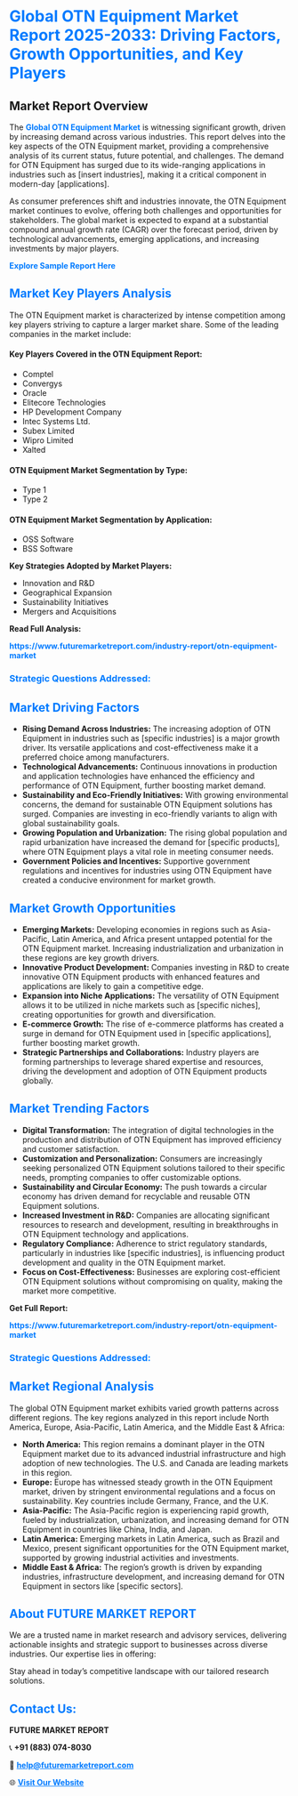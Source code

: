 <h1 style="color: #007BFF;">Global OTN Equipment Market Report 2025-2033: Driving Factors, Growth Opportunities, and Key Players</h1>

<section id="overview">
<h2>Market Report Overview</h2>
<p>The <a href="https://www.futuremarketreport.com/industry-report/otn-equipment-market" style="color: #007BFF; text-decoration: none;"><strong>Global OTN Equipment Market</strong></a> is witnessing significant growth, driven by increasing demand across various industries. This report delves into the key aspects of the OTN Equipment market, providing a comprehensive analysis of its current status, future potential, and challenges. The demand for OTN Equipment has surged due to its wide-ranging applications in industries such as [insert industries], making it a critical component in modern-day [applications].</p>
<p>As consumer preferences shift and industries innovate, the OTN Equipment market continues to evolve, offering both challenges and opportunities for stakeholders. The global market is expected to expand at a substantial compound annual growth rate (CAGR) over the forecast period, driven by technological advancements, emerging applications, and increasing investments by major players.</p>
</section>

<section id="overview">
<p><a href="https://www.futuremarketreport.com/request-sample/reportId=35345" style="color: #007BFF; text-decoration: none;"><strong>Explore Sample Report Here</strong></a></p>
</section>

<section id="key-players">
<h2 style="color: #007BFF;">Market Key Players Analysis</h2>
<p>The OTN Equipment market is characterized by intense competition among key players striving to capture a larger market share. Some of the leading companies in the market include:</p>
<h4>Key Players Covered in the OTN Equipment Report:</h4>
<ul><li>Comptel</li><li>Convergys</li><li>Oracle</li><li>Elitecore Technologies</li><li>HP Development Company</li><li>Intec Systems Ltd.</li><li>Subex Limited</li><li>Wipro Limited</li><li>Xalted</li></ul>
<h4>OTN Equipment Market Segmentation by Type:</h4>
<ul><li>Type 1</li><li>Type 2</li></ul>

<h4>OTN Equipment Market Segmentation by Application:</h4>
<ul><li>OSS Software</li><li>BSS Software</li></ul>
<p><strong>Key Strategies Adopted by Market Players:</strong></p>
<ul>
<li>Innovation and R&D</li>
<li>Geographical Expansion</li>
<li>Sustainability Initiatives</li>
<li>Mergers and Acquisitions</li>
</ul>
</section>

<section>
<p><strong>Read Full Analysis: </strong></p><a href="https://www.futuremarketreport.com/industry-report/otn-equipment-market" style="color: #007BFF; text-decoration: none;"><strong>https://www.futuremarketreport.com/industry-report/otn-equipment-market</strong></a>
<h3 style="color: #007BFF;">Strategic Questions Addressed:</h3>
</section>

<section id="driving-factors">
<h2 style="color: #007BFF;">Market Driving Factors</h2>
<ul>
<li><strong>Rising Demand Across Industries:</strong> The increasing adoption of OTN Equipment in industries such as [specific industries] is a major growth driver. Its versatile applications and cost-effectiveness make it a preferred choice among manufacturers.</li>
<li><strong>Technological Advancements:</strong> Continuous innovations in production and application technologies have enhanced the efficiency and performance of OTN Equipment, further boosting market demand.</li>
<li><strong>Sustainability and Eco-Friendly Initiatives:</strong> With growing environmental concerns, the demand for sustainable OTN Equipment solutions has surged. Companies are investing in eco-friendly variants to align with global sustainability goals.</li>
<li><strong>Growing Population and Urbanization:</strong> The rising global population and rapid urbanization have increased the demand for [specific products], where OTN Equipment plays a vital role in meeting consumer needs.</li>
<li><strong>Government Policies and Incentives:</strong> Supportive government regulations and incentives for industries using OTN Equipment have created a conducive environment for market growth.</li>
</ul>
</section>

<section id="growth-opportunities">
<h2 style="color: #007BFF;">Market Growth Opportunities</h2>
<ul>
<li><strong>Emerging Markets:</strong> Developing economies in regions such as Asia-Pacific, Latin America, and Africa present untapped potential for the OTN Equipment market. Increasing industrialization and urbanization in these regions are key growth drivers.</li>
<li><strong>Innovative Product Development:</strong> Companies investing in R&D to create innovative OTN Equipment products with enhanced features and applications are likely to gain a competitive edge.</li>
<li><strong>Expansion into Niche Applications:</strong> The versatility of OTN Equipment allows it to be utilized in niche markets such as [specific niches], creating opportunities for growth and diversification.</li>
<li><strong>E-commerce Growth:</strong> The rise of e-commerce platforms has created a surge in demand for OTN Equipment used in [specific applications], further boosting market growth.</li>
<li><strong>Strategic Partnerships and Collaborations:</strong> Industry players are forming partnerships to leverage shared expertise and resources, driving the development and adoption of OTN Equipment products globally.</li>
</ul>
</section>

<section id="trending-factors">
<h2 style="color: #007BFF;">Market Trending Factors</h2>
<ul>
<li><strong>Digital Transformation:</strong> The integration of digital technologies in the production and distribution of OTN Equipment has improved efficiency and customer satisfaction.</li>
<li><strong>Customization and Personalization:</strong> Consumers are increasingly seeking personalized OTN Equipment solutions tailored to their specific needs, prompting companies to offer customizable options.</li>
<li><strong>Sustainability and Circular Economy:</strong> The push towards a circular economy has driven demand for recyclable and reusable OTN Equipment solutions.</li>
<li><strong>Increased Investment in R&D:</strong> Companies are allocating significant resources to research and development, resulting in breakthroughs in OTN Equipment technology and applications.</li>
<li><strong>Regulatory Compliance:</strong> Adherence to strict regulatory standards, particularly in industries like [specific industries], is influencing product development and quality in the OTN Equipment market.</li>
<li><strong>Focus on Cost-Effectiveness:</strong> Businesses are exploring cost-efficient OTN Equipment solutions without compromising on quality, making the market more competitive.</li>
</ul>
</section>

<section>
<p><strong>Get Full Report: </strong></p><a href="https://www.futuremarketreport.com/industry-report/otn-equipment-market" style="color: #007BFF; text-decoration: none;"><strong>https://www.futuremarketreport.com/industry-report/otn-equipment-market</strong></a>
<h3 style="color: #007BFF;">Strategic Questions Addressed:</h3>
</section>


<section id="regional-analysis">
<h2 style="color: #007BFF;">Market Regional Analysis</h2>
<p>The global OTN Equipment market exhibits varied growth patterns across different regions. The key regions analyzed in this report include North America, Europe, Asia-Pacific, Latin America, and the Middle East & Africa:</p>
<ul>
<li><strong>North America:</strong> This region remains a dominant player in the OTN Equipment market due to its advanced industrial infrastructure and high adoption of new technologies. The U.S. and Canada are leading markets in this region.</li>
<li><strong>Europe:</strong> Europe has witnessed steady growth in the OTN Equipment market, driven by stringent environmental regulations and a focus on sustainability. Key countries include Germany, France, and the U.K.</li>
<li><strong>Asia-Pacific:</strong> The Asia-Pacific region is experiencing rapid growth, fueled by industrialization, urbanization, and increasing demand for OTN Equipment in countries like China, India, and Japan.</li>
<li><strong>Latin America:</strong> Emerging markets in Latin America, such as Brazil and Mexico, present significant opportunities for the OTN Equipment market, supported by growing industrial activities and investments.</li>
<li><strong>Middle East & Africa:</strong> The region’s growth is driven by expanding industries, infrastructure development, and increasing demand for OTN Equipment in sectors like [specific sectors].</li>
</ul>
</section>

<footer>
<h2 style="color: #007BFF;">About FUTURE MARKET REPORT</h2>
<p>We are a trusted name in market research and advisory services, delivering actionable insights and strategic support to businesses across diverse industries. Our expertise lies in offering:</p>

<p>Stay ahead in today’s competitive landscape with our tailored research solutions.</p>

<h2 style="color: #007BFF;">Contact Us:</h2>
<p><strong>FUTURE MARKET REPORT</strong></p>
<p>📞 <strong>+91 (883) 074-8030</strong></p>
<p>📧 <strong><a href="mailto:help@futuremarketreport.com" style="color: #007BFF;">help@futuremarketreport.com</a></strong></p>
<p>🌐 <strong><a href="https://www.futuremarketreport.com/" style="color: #007BFF;">Visit Our Website</a></strong></p>
</footer>